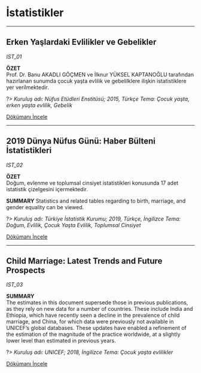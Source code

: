 # İstatistikler
***

## Erken Yaşlardaki Evlilikler ve Gebelikler
*IST_01*

**ÖZET**  
Prof. Dr. Banu AKADLI GÖÇMEN ve İlknur YÜKSEL KAPTANOĞLU tarafından hazırlanan sunumda çocuk yaşta evlilik ve gebelilklere ilişkin istatistiklere yer verilmektedir.

?> *Kuruluş adı: Nüfus Etüdleri Enstitüsü; 2015, Türkçe Tema: Çocuk yaşta, erken yaşta evlilik, Gebelik*

[Dökümanı İncele](downloads\IST\IST_01.pdf ':ignore')

***

## 2019 Dünya Nüfus Günü: Haber Bülteni İstatistikleri
*IST_02*

**ÖZET**  
Doğum, evlenme ve toplumsal cinsiyet istatistikleri konusunda 17 adet istatistik çizelgesini içermektedir.

**SUMMARY**
Statistics and related tables regarding to birth, marriage, and gender equality can be viewed.  

?> *Kuruluş adı: Türkiye İstatistik Kurumu; 2019, Türkçe, İngilizce Tema: Doğum, Evlilik, Çocuk Yaşta Evlilik, Toplumsal Cinsiyet*

[Dökümanı İncele](downloads\addon\IST_02.xls ':ignore')

***

## Child Marriage: Latest Trends and Future Prospects
*IST_03*

**SUMMARY**  
The estimates in this document supersede those in previous publications, as they rely on new data for a number of countries. These include India and Ethiopia, which have recently seen a decline in the prevalence of child marriage, and China, for which data were previously not available in UNICEF’s global databases. These updates have enabled a refinement of the estimation of the magnitude of the practice worldwide, at a slightly lower level than
estimated in previous years.

?> *Kuruluş adı: UNICEF; 2018, İngilizce Tema: Çocuk yaşta evlilikler*

[Dökümanı İncele](downloads\addon\IST_03.pdf ':ignore')
